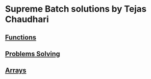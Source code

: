 # Supreme Batch solutions by Tejas Chaudhari

## [Functions](docs/week-2/functions.md)

## [Problems Solving](docs/week-2/problems.md)

## [Arrays](docs/week-3/arrays.md)
